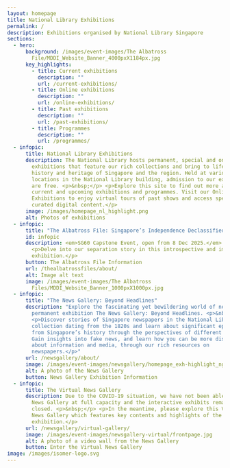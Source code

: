 ```yaml
---
layout: homepage
title: National Library Exhibitions
permalink: /
description: Exhibitions organised by National Library Singapore
sections:
  - hero:
      background: /images/event-images/The Albatross
        File/MDDI_Website_Banner_4000pxX1184px.jpg
      key_highlights:
        - title: Current exhibitions
          description: ""
          url: /current-exhibitions/
        - title: Online exhibitions
          description: ""
          url: /online-exhibitions/
        - title: Past exhibitions
          description: ""
          url: /past-exhibitions/
        - title: Programmes
          description: ""
          url: /programmes/
  - infopic:
      title: National Library Exhibitions
      description: The National Library hosts permanent, special and online
        exhibitions that feature our rich collections and bring to life the
        history and heritage of Singapore and the region. Held at various
        locations in the National Library building, admission to our exhibitions
        are free. <p>&nbsp;</p> <p>Explore this site to find out more about our
        current and upcoming exhibitions and programmes. Visit our Online
        Exhibitions to enjoy virtual tours of past shows and access specially
        curated digital content.</p>
      image: /images/homepage_nl_highlight.png
      alt: Photos of exhibitions
  - infopic:
      title: "The Albatross File: Singapore’s Independence Declassified"
      id: infopic
      description: <em>SG60 Capstone Event, open from 8 Dec 2025.</em> <p>&nbsp;</p>
        <p>Delve into our separation story in this introspective and immersive
        exhibition.</p>
      button: The Albatross File Information
      url: /thealbatrossfiles/about/
      alt: Image alt text
      image: /images/event-images/The Albatross
        Files/MDDI_Website_Banner_1000pxX1000px.jpg
  - infopic:
      title: "The News Gallery: Beyond Headlines"
      description: "Explore the fascinating yet bewildering world of news media at our
        permanent exhibition The News Gallery: Beyond Headlines. <p>&nbsp;</p>
        <p>Discover stories of Singapore newspapers in the National Library’s
        collection dating from the 1820s and learn about significant episodes
        from Singapore’s history through the perspectives of different media.
        Gain insights into fake news, and learn how you can be more discerning
        about information and media, through our rich resources on
        newspapers.</p>"
      url: /newsgallery/about/
      image: /images/event-images/newsgallery/homepage_exh-highlight_ng.jpg
      alt: A photo of the News Gallery
      button: News Gallery Exhibition Information
  - infopic:
      title: The Virtual News Gallery
      description: Due to the COVID-19 situation, we have not been able to open The
        News Gallery at full capacity and the interactive exhibits remain
        closed. <p>&nbsp;</p> <p>In the meantime, please explore this Virtual
        News Gallery which features key contents and highlights of the
        exhibition.</p>
      url: /newsgallery/virtual-gallery/
      image: /images/event-images/newsgallery-virtual/frontpage.jpg
      alt: A photo of a video wall from the News Gallery
      button: Enter the Virtual News Gallery
image: /images/isomer-logo.svg
---
```

